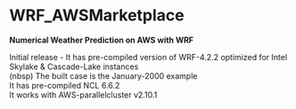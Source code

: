 # WRF_AWSMarketplace

**Numerical Weather Prediction on AWS with WRF**

Initial release   -   It has pre-compiled version of WRF-4.2.2 optimized for Intel Skylake & Cascade-Lake instances  
                      (nbsp) The built case is the January-2000 example  
                      It has pre-compiled NCL 6.6.2  
                      It works with AWS-parallelcluster v2.10.1  
